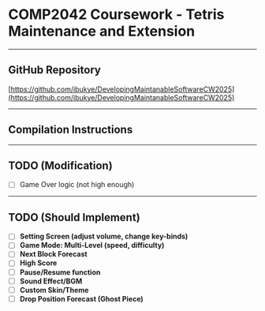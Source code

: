 # COMP2042 Coursework - Tetris Maintenance and Extension
 
---

## GitHub Repository
[https://github.com/ibukye/DevelopingMaintanableSoftwareCW2025](https://github.com/ibukye/DevelopingMaintanableSoftwareCW2025)

---

## Compilation Instructions

---

## TODO (Modification)
- [ ] Game Over logic (not high enough)

---

## TODO (Should Implement)
- [ ] **Setting Screen (adjust volume, change key-binds)**
- [ ] **Game Mode: Multi-Level (speed, difficulty)**
- [ ] **Next Block Forecast**
- [ ] **High Score**
- [ ] **Pause/Resume function**
- [ ] **Sound Effect/BGM**
- [ ] **Custom Skin/Theme**
- [ ] **Drop Position Forecast (Ghost Piece)**  